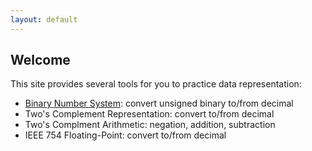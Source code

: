 ```yaml
---
layout: default
---
```

## Welcome
This site provides several tools for you to practice data representation:
- [Binary Number System](ch2.html): convert unsigned binary to/from decimal
- Two's Complement Representation: convert to/from decimal
- Two's Complment Arithmetic: negation, addition, subtraction
- IEEE 754 Floating-Point: convert to/from decimal
